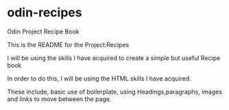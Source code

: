 # odin-recipes
Odin Project Recipe Book

This is the README for the Project:Recipes 

I will be using the skills I have acquired to create a simple but useful Recipe book

In order to do this, I will be using the HTML skills I have acquired. 

These include, basic use of boilerplate, using Headings,paragraphs, images and links to move between the page. 


